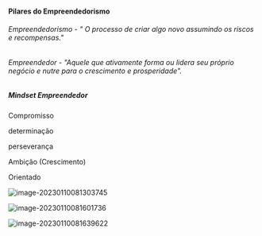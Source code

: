 #### Pilares do Empreendedorismo

###### Empreendedorismo - " O processo de criar algo novo assumindo os riscos e recompensas."

###### Empreendedor - "Aquele que ativamente forma ou lidera seu próprio negócio e nutre para o crescimento e prosperidade".



##### Mindset Empreendedor

Compromisso 

determinação 

perseverança

Ambição (Crescimento)

Orientado 

![image-20230110081303745](../../../../../AppData/Roaming/Typora/typora-user-images/image-20230110081303745.png)



![image-20230110081601736](../../../../../AppData/Roaming/Typora/typora-user-images/image-20230110081601736.png)

![image-20230110081639622](../../../../../AppData/Roaming/Typora/typora-user-images/image-20230110081639622.png)

